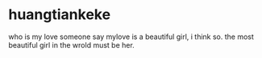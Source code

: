 # huangtiankeke
who is my love
someone say mylove is a beautiful girl, i think so. the most beautiful girl in the wrold must be her. 
